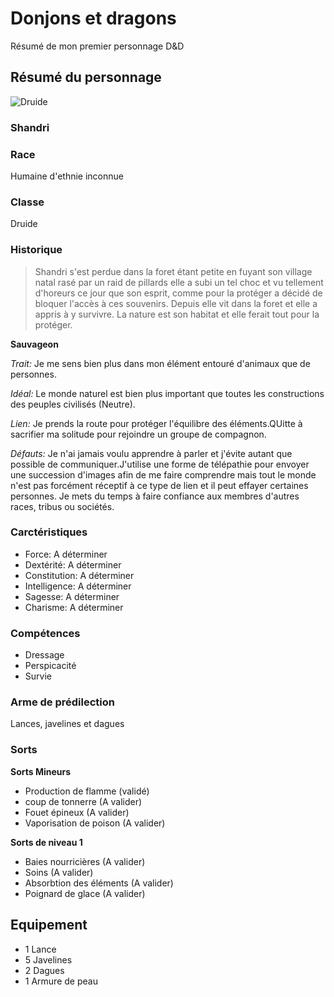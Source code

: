 # Donjons et dragons

Résumé de mon premier personnage D&D

## Résumé du personnage

![Druide](https://image.noelshack.com/fichiers/2018/17/3/1524651866-drood.jpg)

### Shandri

### Race
Humaine d'ethnie inconnue

### Classe
Druide 

### Historique 

> Shandri s'est perdue dans la foret étant petite en fuyant son village natal rasé par un raid de pillards
elle a subi un tel choc et vu tellement d'horeurs ce jour que son esprit, comme pour la protéger a décidé de bloquer l'accès à ces souvenirs. Depuis elle vit dans la foret et elle a appris à y survivre. La nature est son habitat et elle ferait tout pour la protéger. 


**Sauvageon**

*Trait:*  Je me sens bien plus dans mon élément entouré d'animaux que de personnes.

*Idéal:*  Le monde naturel est bien plus important que toutes les constructions des peuples civilisés (Neutre).

*Lien:*  Je prends la route pour protéger l'équilibre des éléments.QUitte à sacrifier ma solitude pour rejoindre un groupe de compagnon.

*Défauts:*  Je n'ai jamais voulu apprendre à parler et j'évite autant que possible de communiquer.J'utilise une forme de télépathie pour envoyer une succession d'images afin de me faire comprendre mais tout le monde n'est pas forcément réceptif à ce type de lien et il peut effayer certaines personnes.
Je mets du temps à faire confiance aux membres d'autres races, tribus ou sociétés.

### Carctéristiques
* Force: A déterminer
* Dextérité: A déterminer
* Constitution: A déterminer
* Intelligence: A déterminer
* Sagesse: A déterminer
* Charisme: A déterminer

### Compétences
* Dressage
* Perspicacité
* Survie

### Arme de prédilection
Lances, javelines et dagues

### Sorts
**Sorts Mineurs**

* Production de flamme (validé)
* coup de tonnerre (A valider)
* Fouet épineux (A valider)
* Vaporisation de poison (A valider)

**Sorts de niveau 1**

* Baies nourricières (A valider) 
* Soins (A valider)
* Absorbtion des éléments (A valider)
* Poignard de glace (A valider)

## Equipement

* 1 Lance 
* 5 Javelines
* 2 Dagues
* 1 Armure de peau




